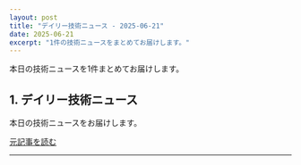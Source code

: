 ```yaml
---
layout: post
title: "デイリー技術ニュース - 2025-06-21"
date: 2025-06-21
excerpt: "1件の技術ニュースをまとめてお届けします。"
---
```


本日の技術ニュースを1件まとめてお届けします。

## 1. デイリー技術ニュース

本日の技術ニュースをお届けします。

[元記事を読む](#)

---

